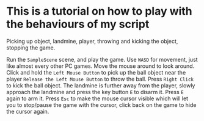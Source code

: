 # This is a tutorial on how to play with the behaviours of my script

Picking up object, landmine, player, throwing and kicking the object, stopping the game.

Run the `SampleScene` scene, and play the game.
Use `WASD` for movement, just like almost every other PC games. 
Move the mouse around to look around.
Click and hold the `Left Mouse Button` to pick up the ball object near the player `Release the Left Mouse Button` to throw the ball.
Press `Right Click` to kick the ball object.
The landmine is further away from the player, slowly approach the landmine and press the key button `E` to disarm it. Press `E` again to arm it.
Press `Esc` to make the mouse cursor visible which will let you to stop/pause the game with the cursor, click back on the game to hide the cursor again.